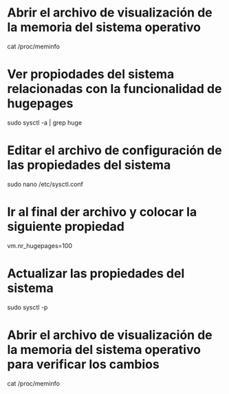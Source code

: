 # Abrir el archivo de visualización de la memoria del sistema operativo
cat /proc/meminfo

# Ver propiodades del sistema relacionadas con la funcionalidad de hugepages
sudo sysctl -a | grep huge

# Editar el archivo de configuración de las propiedades del sistema
sudo nano /etc/sysctl.conf

# Ir al final der archivo y colocar la siguiente propiedad
vm.nr_hugepages=100

# Actualizar las propiedades del sistema
sudo sysctl -p

# Abrir el archivo de visualización de la memoria del sistema operativo para verificar los cambios
cat /proc/meminfo